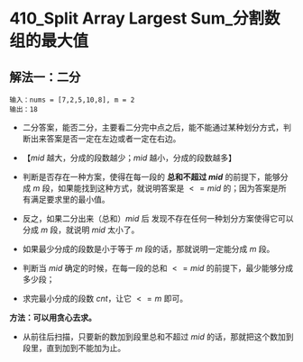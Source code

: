 # 410_Split Array Largest Sum_分割数组的最大值

## 解法一：二分

```
输入：nums = [7,2,5,10,8], m = 2
输出：18
```

- 二分答案，能否二分，主要看二分完中点之后，能不能通过某种划分方式，判断出来答案是否一定在左边或者一定在右边。
- 【$mid$ 越大，分成的段数越少；$mid$ 越小，分成的段数越多】
- 判断是否存在一种方案，使得在每一段的 **总和不超过 $mid$** 的前提下，能够分成 $m$ 段，如果能找到这种方式，就说明答案是 $<= mid$ 的；因为答案是所有满足要求里的最小值。
- 反之，如果二分出来（总和）$mid$ 后 发现不存在任何一种划分方案使得它可以分成 $m$ 段，就说明 $mid$ 太小了。
- 如果最少分成的段数是小于等于 $m$ 段的话，那就说明一定能分成 $m$ 段。

- 判断当 $mid$ 确定的时候，在每一段的总和 $<=mid$ 的前提下，最少能够分成多少段；
- 求完最小分成的段数 $cnt$，让它 $<= m$ 即可。

**方法：可以用贪心去求。**

- 从前往后扫描，只要新的数加到段里总和不超过 $mid$ 的话，那就把这个数加到段里，直到加到不能加为止。
